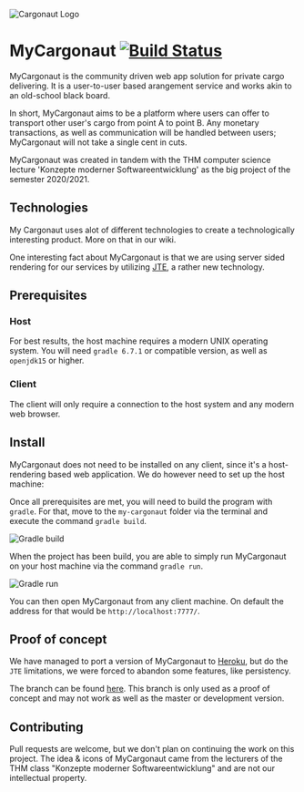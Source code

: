 ![Cargonaut Logo](./mockups/img/logo.png)
# MyCargonaut [![Build Status](https://travis-ci.com/LucasF-42/my-cargonaut-v2.svg?branch=master)](https://travis-ci.com/LucasF-42/my-cargonaut-v2)
MyCargonaut is the community driven web app solution for private cargo delivering. It is a user-to-user based arangement service and works akin to an old-school black board.

In short, MyCargonaut aims to be a platform where users can offer to transport other user's cargo from point A to point B. Any monetary transactions, as well as 
communication will be handled between users; MyCargonaut will not take a single cent in cuts.


MyCargonaut was created in tandem with the THM computer science lecture 'Konzepte moderner Softwareentwicklung' as the big project of the 
semester 2020/2021.

## Technologies

My Cargonaut uses alot of different technologies to create a technologically interesting product. 
More on that in our wiki.

One interesting fact about MyCargonaut is that we are using server sided rendering for our services by utilizing [JTE](https://github.com/casid/jte), a rather new technology.

## Prerequisites

### Host
For best results, the host machine requires a modern UNIX operating system. You will need `gradle 6.7.1` or compatible 
version, as well as `openjdk15` or higher.

### Client
The client will only require a connection to the host system and any modern web browser.

## Install

MyCargonaut does not need to be installed on any client, since it's a host-rendering based web application. 
We do however need to set up the host machine:

Once all prerequisites are met, you will need to build the program with `gradle`. For that, move to the `my-cargonaut`
folder via the terminal and execute the command `gradle build`.

![Gradle build](https://imgur.com/Hg0W33E.png)

When the project has been build, you are able to simply run MyCargonaut on your host machine via the command `gradle run`.

![Gradle run](https://imgur.com/OrRCK2Z.png)

You can then open MyCargonaut from any client machine. On default the address for that would be `http://localhost:7777/`.



## Proof of concept

We have managed to port a version of MyCargonaut to 
[Heroku](https://kms-mycargonaut.herokuapp.com/), but do the `JTE` limitations, we were forced to abandon some features,
like persistency.

The branch can be found [here](https://github.com/LucasF-42/my-cargonaut-v2/tree/herokuDeploy). This branch is only used as a proof of concept
and may not work as well as the master or development version.

## Contributing
Pull requests are welcome, but we don't plan on continuing the work on this project. The idea & icons of MyCargonaut 
came from the lecturers of the THM class "Konzepte moderner Softwareentwicklung" and are not our intellectual property.
